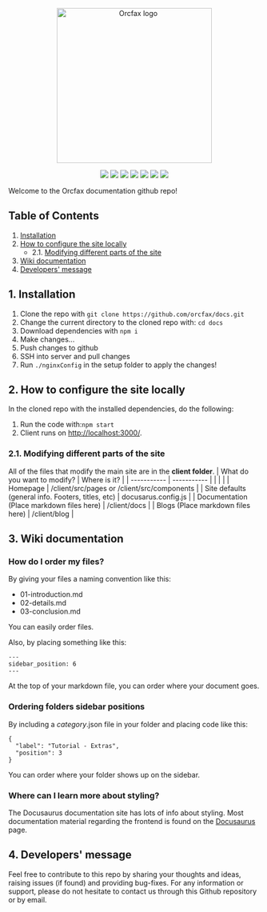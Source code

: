<p align="center">
  <img src="https://pbs.twimg.com/profile_images/1475500018689732611/Vfiycs49_400x400.jpg" alt="Orcfax logo"width="310">
</p>
<p align="center">
<img src="https://img.shields.io/badge/javascript-%23323330.svg?style=for-the-badge&logo=javascript&logoColor=%23F7DF1E"/>
<img src="https://img.shields.io/badge/markdown-%23000000.svg?style=for-the-badge&logo=markdown&logoColor=white"/>
<img src="https://img.shields.io/badge/shell_script-%23121011.svg?style=for-the-badge&logo=gnu-bash&logoColor=white"/>
<img src="https://img.shields.io/badge/nginx-%23009639.svg?style=for-the-badge&logo=nginx&logoColor=white"/>
<img src="https://img.shields.io/badge/github-%23121011.svg?style=for-the-badge&logo=github&logoColor=white"/>
<img src="https://img.shields.io/badge/React-20232A?style=for-the-badge&logo=react&logoColor=61DAFB"/>
<img src="https://img.shields.io/badge/Flask-20232A?style=for-the-badge&logo=flask&logoColor=white"/>
</p>
Welcome to the Orcfax documentation github repo!

## Table of Contents
1. [Installation](https://github.com/orcfax/docs#1-installation)
2. [How to configure the site locally](https://github.com/orcfax/docs#2-how-to-configure-the-site-locally)
   * 2.1. [Modifying different parts of the site](https://github.com/orcfax/docs#21-modifying-different-parts-of-the-site)
3. [Wiki documentation](https://github.com/orcfax/docs#3-wiki-documentation)
4. [Developers' message](https://github.com/orcfax/docs#4-developers-message)


## 1. Installation

<ol>
  <li>Clone the repo with <code>git clone https://github.com/orcfax/docs.git</code></li>
  <li>Change the current directory to the cloned repo with: <code>cd docs</code></li>
  <li>Download dependencies with <code>npm i</code></li>
  <li>Make changes...</li>
  <li>Push changes to github</li>
  <li>SSH into server and pull changes</li>
  <li>Run <code>./nginxConfig</code> in the setup folder to apply the changes!</li>
</ol>

## 2. How to configure the site locally

In the cloned repo with the installed dependencies, do the following:
<ol>
  <li>Run the code with:<code>npm start</code></li>
  <li>Client runs on <a href="http://localhost:3000/" target="_blank">http://localhost:3000/</a>.</li>
</ol>

### 2.1. Modifying different parts of the site

All of the files that modify the main site are in the <b>client folder</b>.
|    What do you want to modify?   | Where is it?    |
| ----------- | ----------- |
|       |     |
| Homepage   | /client/src/pages or /client/src/components        |
| Site defaults (general info. Footers, titles, etc)   | docusarus.config.js       |
| Documentation (Place markdown files here)   | /client/docs       |
| Blogs (Place markdown files here)   | /client/blog       |


## 3. Wiki documentation

### How do I order my files?

By giving your files a naming convention like this:
<ul>
  <li>01-introduction.md</li>
  <li>02-details.md</li>
  <li>03-conclusion.md</li>
</ul>

You can easily order files.

Also, by placing something like this:
```
---
sidebar_position: 6
---
```
At the top of your markdown file, you can order where your document goes.

### Ordering folders sidebar positions

By including a _category_.json file in your folder and placing code like this:

```
{
  "label": "Tutorial - Extras",
  "position": 3
}
```

You can order where your folder shows up on the sidebar.

### Where can I learn more about styling?
The Docusaurus documentation site has lots of info about styling. Most documentation material regarding the frontend is found on the [Docusaurus](https://docusaurus.io/docs) page.


## 4. Developers' message
Feel free to contribute to this repo by sharing your thoughts and ideas, raising issues (if found) and providing bug-fixes. 
For any information or support, please do not hesitate to contact us through this Github repository or by email.
